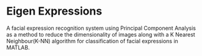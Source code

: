 # Eigen Expressions
A facial expression recognition system using Principal Component Analysis as a method to reduce the dimensionality of images along with a K Nearest Neighbour(K-NN) algorithm for classification of facial expressions in MATLAB.

